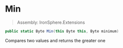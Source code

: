 ﻿

# Min

> Assembly: IronSphere.Extensions

```csharp
public static Byte Min(this Byte this, Byte minimum)
```

Compares two values and returns the greater one

 